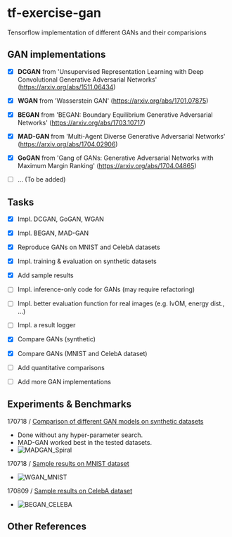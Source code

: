# tf-exercise-gan

Tensorflow implementation of different GANs and their comparisions


## GAN implementations

- [x] **DCGAN** from 'Unsupervised Representation Learning with Deep Convolutional Generative Adversarial Networks' (https://arxiv.org/abs/1511.06434)
- [x] **WGAN** from 'Wasserstein GAN' (https://arxiv.org/abs/1701.07875)
- [x] **BEGAN** from 'BEGAN: Boundary Equilibrium Generative Adversarial Networks' (https://arxiv.org/abs/1703.10717)
- [x] **MAD-GAN** from 'Multi-Agent Diverse Generative Adversarial Networks' (https://arxiv.org/abs/1704.02906)
- [x] **GoGAN** from 'Gang of GANs: Generative Adversarial Networks with Maximum Margin Ranking' (https://arxiv.org/abs/1704.04865)
- [ ] ... (To be added)


## Tasks

- [x] Impl. DCGAN, GoGAN, WGAN
- [x] Impl. BEGAN, MAD-GAN
- [x] Reproduce GANs on MNIST and CelebA datasets
- [x] Impl. training & evaluation on synthetic datasets
- [x] Add sample results
- [ ] Impl. inference-only code for GANs (may require refactoring)
- [ ] Impl. better evaluation function for real images (e.g. IvOM, energy dist., ...)
- [ ] Impl. a result logger
- [x] Compare GANs (synthetic)
- [x] Compare GANs (MNIST and CelebA dataset)
- [ ] Add quantitative comparisons
- [ ] Add more GAN implementations


## Experiments & Benchmarks

170718 / [Comparison of different GAN models on synthetic datasets](assets/170718_synthetic/report_synthetic.md)

- Done without any hyper-parameter search.
- MAD-GAN worked best in the tested datasets.
- ![MADGAN_Spiral](assets/170718_synthetic/MADGAN_SynSpiral_toydisc_toydisc_LR=0.0001_NGEN=8.gif)

170718 / [Sample results on MNIST dataset](assets/170718_mnist/samples.md)

- ![WGAN_MNIST](assets/170718_mnist/WGAN_mnist_099.png)

170809 / [Sample results on CelebA dataset](assets/170809_celeba/samples.md)
- ![BEGAN_CELEBA](assets/170809_celeba/fig_BEGAN_gen_0096.png)


## Other References
